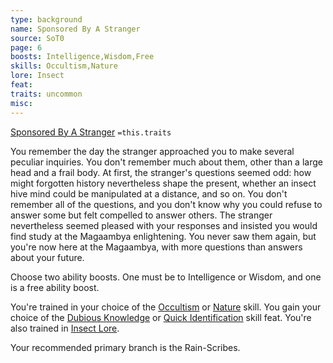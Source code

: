 ```yaml
---
type: background
name: Sponsored By A Stranger 
source: SoT0
page: 6
boosts: Intelligence,Wisdom,Free
skills: Occultism,Nature
lore: Insect
feat: 
traits: uncommon
misc: 
---
```


[Sponsored By A Stranger](###%20Sponsored%20By%20A%20Stranger)
`=this.traits`


You remember the day the stranger approached you to make several peculiar inquiries. You don't remember much about them, other than a large head and a frail body. At first, the stranger's questions seemed odd: how might forgotten history nevertheless shape the present, whether an insect hive mind could be manipulated at a distance, and so on. You don't remember all of the questions, and you don't know why you could refuse to answer some but felt compelled to answer others. The stranger nevertheless seemed pleased with your responses and insisted you would find study at the Magaambya enlightening. You never saw them again, but you're now here at the Magaambya, with more questions than answers about your future.

Choose two ability boosts. One must be to Intelligence or Wisdom, and one is a free ability boost.

You're trained in your choice of the [Occultism](Occultism) or [Nature](Nature) skill. You gain your choice of the [Dubious Knowledge](Dubious%20Knowledge) or [Quick Identification](Quick%20Identification) skill feat. You're also trained in [Insect Lore](Insect%20Lore).

Your recommended primary branch is the Rain-Scribes.

